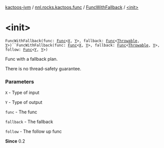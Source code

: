 [kactoos-jvm](../../index.md) / [nnl.rocks.kactoos.func](../index.md) / [FuncWithFallback](index.md) / [&lt;init&gt;](./-init-.md)

# &lt;init&gt;

`FuncWithFallback(func: `[`Func`](../../nnl.rocks.kactoos/-func/index.md)`<`[`X`](index.md#X)`, `[`Y`](index.md#Y)`>, fallback: `[`Func`](../../nnl.rocks.kactoos/-func/index.md)`<`[`Throwable`](https://kotlinlang.org/api/latest/jvm/stdlib/kotlin/-throwable/index.html)`, `[`Y`](index.md#Y)`>)``FuncWithFallback(func: `[`Func`](../../nnl.rocks.kactoos/-func/index.md)`<`[`X`](index.md#X)`, `[`Y`](index.md#Y)`>, fallback: `[`Func`](../../nnl.rocks.kactoos/-func/index.md)`<`[`Throwable`](https://kotlinlang.org/api/latest/jvm/stdlib/kotlin/-throwable/index.html)`, `[`Y`](index.md#Y)`>, follow: `[`Func`](../../nnl.rocks.kactoos/-func/index.md)`<`[`Y`](index.md#Y)`, `[`Y`](index.md#Y)`>)`

Func with a fallback plan.

There is no thread-safety guarantee.

### Parameters

`X` - Type of input

`Y` - Type of output

`func` - The func

`fallback` - The fallback

`follow` - The follow up func

**Since**
0.2

